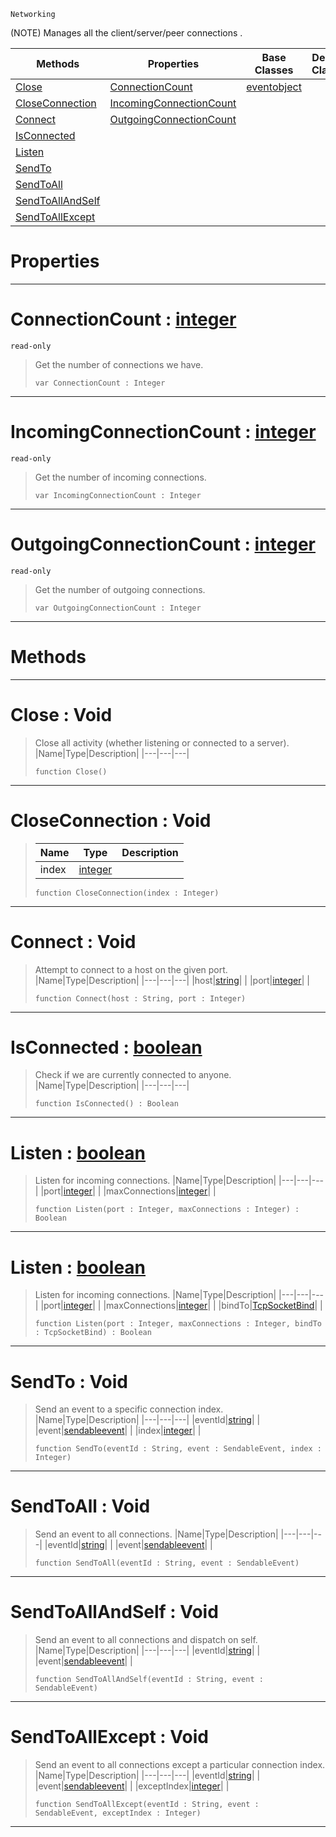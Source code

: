  `Networking`

(NOTE) Manages all the client/server/peer connections .

|Methods|Properties|Base Classes|Derived Classes|
|---|---|---|---|
|[ Close](tcpsocket.md#close-void)|[ ConnectionCount](tcpsocket.md#connectioncount-zilch-eng)|[eventobject](eventobject.md)| |
|[ CloseConnection](tcpsocket.md#closeconnection-void)|[ IncomingConnectionCount](tcpsocket.md#incomingconnectioncount)| | |
|[ Connect](tcpsocket.md#connect-void)|[ OutgoingConnectionCount](tcpsocket.md#outgoingconnectioncount)| | |
|[ IsConnected](tcpsocket.md#isconnected-zilch-engine)| | | |
|[ Listen](tcpsocket.md#listen-zilch-engine-docum)| | | |
|[ SendTo](tcpsocket.md#sendto-void)| | | |
|[ SendToAll](tcpsocket.md#sendtoall-void)| | | |
|[ SendToAllAndSelf](tcpsocket.md#sendtoallandself-void)| | | |
|[ SendToAllExcept](tcpsocket.md#sendtoallexcept-void)| | | |


 #  Properties


---  
 #  ConnectionCount : [integer](../nada_base_types/integer.md)

 `read-only`

> Get the number of connections we have.
> ```TS:Nada
> var ConnectionCount : Integer


---  
 #  IncomingConnectionCount : [integer](../nada_base_types/integer.md)

 `read-only`

> Get the number of incoming connections.
> ```TS:Nada
> var IncomingConnectionCount : Integer


---  
 #  OutgoingConnectionCount : [integer](../nada_base_types/integer.md)

 `read-only`

> Get the number of outgoing connections.
> ```TS:Nada
> var OutgoingConnectionCount : Integer


---  
 #  Methods


---  
 #  Close : Void

> Close all activity (whether listening or connected to a server).
> |Name|Type|Description|
> |---|---|---|
> ```TS:Nada
> function Close()
> ``` 


---  
 #  CloseConnection : Void

> 
> |Name|Type|Description|
> |---|---|---|
> |index|[integer](../nada_base_types/integer.md)| |
> ```TS:Nada
> function CloseConnection(index : Integer)
> ``` 


---  
 #  Connect : Void

> Attempt to connect to a host on the given port.
> |Name|Type|Description|
> |---|---|---|
> |host|[string](../nada_base_types/string.md)| |
> |port|[integer](../nada_base_types/integer.md)| |
> ```TS:Nada
> function Connect(host : String, port : Integer)
> ``` 


---  
 #  IsConnected : [boolean](../nada_base_types/boolean.md)

> Check if we are currently connected to anyone.
> |Name|Type|Description|
> |---|---|---|
> ```TS:Nada
> function IsConnected() : Boolean
> ``` 


---  
 #  Listen : [boolean](../nada_base_types/boolean.md)

> Listen for incoming connections.
> |Name|Type|Description|
> |---|---|---|
> |port|[integer](../nada_base_types/integer.md)| |
> |maxConnections|[integer](../nada_base_types/integer.md)| |
> ```TS:Nada
> function Listen(port : Integer, maxConnections : Integer) : Boolean
> ``` 


---  
 #  Listen : [boolean](../nada_base_types/boolean.md)

> Listen for incoming connections.
> |Name|Type|Description|
> |---|---|---|
> |port|[integer](../nada_base_types/integer.md)| |
> |maxConnections|[integer](../nada_base_types/integer.md)| |
> |bindTo|[TcpSocketBind](../enum_reference.md#tcpsocketbind)| |
> ```TS:Nada
> function Listen(port : Integer, maxConnections : Integer, bindTo : TcpSocketBind) : Boolean
> ``` 


---  
 #  SendTo : Void

> Send an event to a specific connection index.
> |Name|Type|Description|
> |---|---|---|
> |eventId|[string](../nada_base_types/string.md)| |
> |event|[sendableevent](sendableevent.md)| |
> |index|[integer](../nada_base_types/integer.md)| |
> ```TS:Nada
> function SendTo(eventId : String, event : SendableEvent, index : Integer)
> ``` 


---  
 #  SendToAll : Void

> Send an event to all connections.
> |Name|Type|Description|
> |---|---|---|
> |eventId|[string](../nada_base_types/string.md)| |
> |event|[sendableevent](sendableevent.md)| |
> ```TS:Nada
> function SendToAll(eventId : String, event : SendableEvent)
> ``` 


---  
 #  SendToAllAndSelf : Void

> Send an event to all connections and dispatch on self.
> |Name|Type|Description|
> |---|---|---|
> |eventId|[string](../nada_base_types/string.md)| |
> |event|[sendableevent](sendableevent.md)| |
> ```TS:Nada
> function SendToAllAndSelf(eventId : String, event : SendableEvent)
> ``` 


---  
 #  SendToAllExcept : Void

> Send an event to all connections except a particular connection index.
> |Name|Type|Description|
> |---|---|---|
> |eventId|[string](../nada_base_types/string.md)| |
> |event|[sendableevent](sendableevent.md)| |
> |exceptIndex|[integer](../nada_base_types/integer.md)| |
> ```TS:Nada
> function SendToAllExcept(eventId : String, event : SendableEvent, exceptIndex : Integer)
> ``` 


---  
 

 